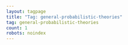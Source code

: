 ```yaml
---
layout: tagpage
title: "Tag: general-probabilistic-theories"
tag: general-probabilistic-theories
count: 1
robots: noindex
---
```

